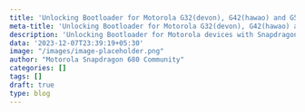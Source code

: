 ```yaml
---
title: 'Unlocking Bootloader for Motorola G32(devon), G42(hawao) and G52(rhode)'
meta-title: 'Unlocking Bootloader for Motorola G32(devon), G42(hawao) and G52(rhode)'
description: 'Unlocking Bootloader for Motorola devices with Snapdragon 680 chipset like G32(codename devon), G42(codename hawao) and G52(codename rhode)'
data: '2023-12-07T23:39:19+05:30'
image: "/images/image-placeholder.png"
author: "Motorola Snapdragon 680 Community"
categories: []
tags: []
draft: true
type: blog
---
```

